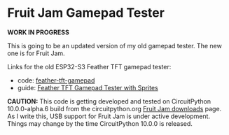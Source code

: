 <!-- SPDX-License-Identifier: MIT -->
<!-- SPDX-FileCopyrightText: Copyright 2025 Sam Blenny -->
# Fruit Jam Gamepad Tester

**WORK IN PROGRESS**

This is going to be an updated version of my old gamepad tester. The new one is
for Fruit Jam.

Links for the old ESP32-S3 Feather TFT gamepad tester:
- code: [feather-tft-gamepad](https://github.com/samblenny/feather-tft-gamepad)
- guide: [Feather TFT Gamepad Tester with Sprites](https://adafruit-playground.com/u/samblenny/pages/feather-tft-gamepad-tester-with-sprites)

**CAUTION:** This code is getting developed and tested on CircuitPython
10.0.0-alpha.6 build from the circuitpython.org
[Fruit Jam downloads](https://circuitpython.org/board/adafruit_fruit_jam/)
page. As I write this, USB support for Fruit Jam is under active development.
Things may change by the time CircuitPython 10.0.0 is released.
